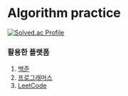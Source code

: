 # Algorithm practice

[![Solved.ac Profile](http://mazassumnida.wtf/api/v2/generate_badge?boj=백준아이디)](https://solved.ac/rkdgusdnr32/)


### 활용한 플랫폼
 1. [백준](https://www.acmicpc.net)
 2. [프로그래머스](https://programmers.co.kr)
 3. [LeetCode](https://leetcode.com)
